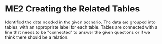 # ME2 Creating the Related Tables
Identified the data needed in the given scenario. The data are grouped into tables, with an appropriate label for each table. 
Tables are connected with a line that needs to be "connected" to answer the given questions or if we think there should be a relation.

